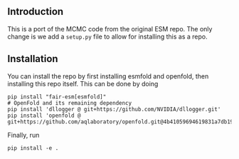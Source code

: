 ## Introduction
This is a port of the MCMC code from the original ESM repo. The only change is we
add a `setup.py` file to allow for installing this as a repo.

## Installation
You can install the repo by first installing esmfold and openfold, then installing
this repo itself.  This can be done by doing

```
pip install "fair-esm[esmfold]"
# OpenFold and its remaining dependency
pip install 'dllogger @ git+https://github.com/NVIDIA/dllogger.git'
pip install 'openfold @ git+https://github.com/aqlaboratory/openfold.git@4b41059694619831a7db195b7e0988fc4ff3a307'
```

Finally, run 

```
pip install -e .
```
